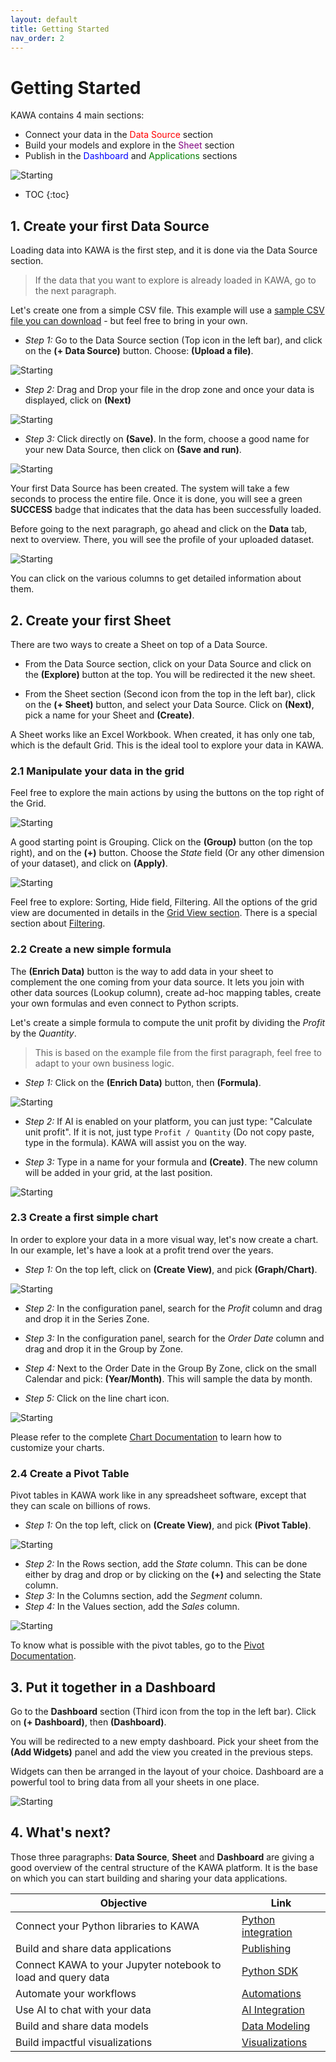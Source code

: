 ```yaml
---
layout: default
title: Getting Started
nav_order: 2
---
```


# Getting Started

KAWA contains 4 main sections:

- Connect your data in the <span style="color: red;">Data Source</span> section
- Build your models and explore in the <span style="color: purple;">Sheet</span> section
- Publish in the <span style="color: blue;">Dashboard</span> and <span style="color: green;">Applications</span> sections

![Starting](./readme-assets/start1.png)

* TOC
{:toc}

## 1. Create your first Data Source

Loading data into KAWA is the first step, and it is done via the Data Source section. 

> If the data that you want to explore is already loaded in KAWA, go to the next paragraph.

Let's create one from a simple CSV file.
This example will use a [sample CSV file you can download](./readme-assets/store.csv) - but feel free to bring in your own.

- _Step 1:_ Go to the Data Source section (Top icon in the left bar), and click on the __(+ Data Source)__ button. Choose: __(Upload a file)__.

![Starting](./readme-assets/start10.png)

- _Step 2:_ Drag and Drop your file in the drop zone and once your data is displayed, click on __(Next)__

![Starting](./readme-assets/start11.png)

- _Step 3:_ Click directly on __(Save)__. In the form, choose a good name for your new Data Source, then click on __(Save and run)__.

![Starting](./readme-assets/start2.png)

Your first Data Source has been created. The system will take a few seconds to process the entire file. Once it is done, you will see a green __SUCCESS__ badge that indicates that the data has been successfully loaded.

Before going to the next paragraph, go ahead and click on the __Data__ tab, next to overview. There, you will see the profile of your uploaded dataset. 

![Starting](./readme-assets/start3.png)

You can click on the various columns to get detailed information about them.

## 2. Create your first Sheet

There are two ways to create a Sheet on top of a Data Source.

- From the Data Source section, click on your Data Source and click on the __(Explore)__ button at the top. You will be redirected it the new sheet.

- From the Sheet section (Second icon from the top in the left bar), click on the __(+ Sheet)__ button, and select your Data Source. Click on __(Next)__, pick a name for your Sheet and __(Create)__.

A Sheet works like an Excel Workbook. When created, it has only one tab, which is the default Grid. This is the ideal tool to explore your data in KAWA.

### 2.1 Manipulate your data in the grid

Feel free to explore the main actions by using the buttons on the top right of the Grid.

![Starting](./readme-assets/start5.png)

A good starting point is Grouping. Click on the __(Group)__ button (on the top right), and on the __(+)__ button. Choose the _State_ field (Or any other dimension of your dataset), and click on __(Apply)__.

![Starting](./readme-assets/start4.png)

Feel free to explore: Sorting, Hide field, Filtering. All the options of the grid view are documented in details in the [Grid View section](./04_01_grid_views). There is a special section about [Filtering](./04_04_filtering).

### 2.2 Create a new simple formula

The __(Enrich Data)__ button is the way to add data in your sheet to complement the one coming from your data source. It lets you join with other data sources (Lookup column), create ad-hoc mapping tables, create your own formulas and even connect to Python scripts.

Let's create a simple formula to compute the unit profit by dividing the _Profit_ by the _Quantity_. 

> This is based on the example file from the first paragraph, feel free to adapt to your own business logic.

- _Step 1:_ Click on the __(Enrich Data)__ button, then __(Formula)__.

![Starting](./readme-assets/start14.png)

- _Step 2:_ If AI is enabled on your platform, you can just type: "Calculate unit profit". If it is not, just type `Profit / Quantity` (Do not copy paste, type in the formula). KAWA will assist you on the way.

- _Step 3:_ Type in a name for your formula and __(Create)__. The new column will be added in your grid, at the last position.

![Starting](./readme-assets/start6.png)

### 2.3 Create a first simple chart

In order to explore your data in a more visual way, let's now create a chart. In our example, let's have a look at a profit trend over the years.

- _Step 1:_ On the top left, click on __(Create View)__, and pick __(Graph/Chart)__.

![Starting](./readme-assets/start13.png)

- _Step 2:_ In the configuration panel, search for the _Profit_ column and drag and drop it in the Series Zone. 

- _Step 3:_ In the configuration panel, search for the _Order Date_ column and drag and drop it in the Group by Zone. 

- _Step 4:_  Next to the Order Date in the Group By Zone, click on the small Calendar and pick: __(Year/Month)__. This will sample the data by month. 

- _Step 5:_ Click on the line chart icon.

![Starting](./readme-assets/start7.png)

Please refer to the complete [Chart Documentation](./04_02_chart_views) to learn how to customize your charts.

### 2.4 Create a Pivot Table

Pivot tables in KAWA work like in any spreadsheet software, except that they can scale on billions of rows.

- _Step 1:_ On the top left, click on __(Create View)__, and pick __(Pivot Table)__.

![Starting](./readme-assets/start12.png)

- _Step 2:_ In the Rows section, add the _State_ column. This can be done either by drag and drop or by clicking on the __(+)__ and selecting the State column.
- _Step 3:_ In the Columns section, add the _Segment_ column. 
- _Step 4:_ In the Values section, add the _Sales_ column. 

![Starting](./readme-assets/start8.png)

To know what is possible with the pivot tables, go to the [Pivot Documentation](./04_03_pivot_table_views).

## 3. Put it together in a Dashboard

Go to the __Dashboard__ section (Third icon from the top in the left bar). Click on __(+ Dashboard)__, then __(Dashboard)__.

You will be redirected to a new empty dashboard.
Pick your sheet from the __(Add Widgets)__ panel and add the view you created in the previous steps.  

Widgets can then be arranged in the layout of your choice. Dashboard are a powerful tool to bring data from all your sheets in one place.

![Starting](./readme-assets/start9.png)

## 4. What's next?

Those three paragraphs: __Data Source__, __Sheet__ and __Dashboard__ are giving a good overview of the central structure of the KAWA platform. It is the base on which you can start building and sharing your data applications.

| Objective                             | Link                                     |
|---------------------------------------|-------------------------------------------------|
| Connect your Python libraries to KAWA | [Python integration](./09_00_python_integration)
| Build and share data applications     | [Publishing](./05_00_publishing)
| Connect KAWA to your Jupyter notebook to load and query data | [Python SDK](./09_00_python_integration)
| Automate your workflows | [Automations](./07_00_automations)
| Use AI to chat with your data | [AI Integration](./06_00_ai_integration)
| Build and share data models | [Data Modeling](./02_00_modeling)
| Build impactful visualizations | [Visualizations](./04_00_visualization)



